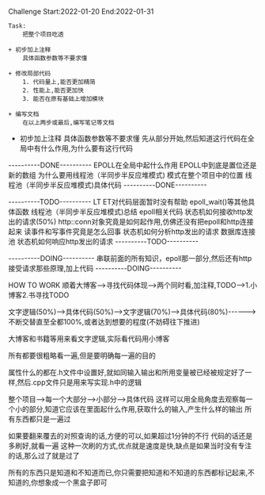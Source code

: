 Challenge
Start:2022-01-20
End:2022-01-31

    Task: 
        把整个项目吃透
     
    + 初步加上注释
        具体函数参数等不要求懂 

    + 修改局部代码
        1. 代码量上,能否更加精简
        2. 性能上,能否更加快
        3. 能否在原有基础上增加模块

    + 编写文档
        在以上两步或最后,编写笔记等文档


+ 初步加上注释
    具体函数参数等不要求懂 
    先从部分开始,然后知道这行代码在全局中有什么作用,为什么要有这行代码


----------DONE----------
EPOLL在全局中起什么作用 
EPOLL中到底是置位还是新的数组 
为什么要用线程池（半同步半反应堆模式)
模式在整个项目中的位置
线程池（半同步半反应堆模式)具体代码
----------DONE---------- 

----------TODO----------
LT ET对代码层面暂时没有帮助
epoll_wait()等其他具体函数 
线程池（半同步半反应堆模式)总结
epoll相关代码
状态机如何接收http发出的请求(50%)
http::conn对象究竟是如何起作用,仿佛还没有把epoll和http连接起来
读事件和写事件究竟是怎么回事
状态机如何分析http发出的请求
数据库连接池
状态机如何响应http发出的请求
----------TODO----------

----------DOING----------
串联前面的所有知识，epoll那一部分,然后还有http接受请求那些原理,加上代码 
----------DOING----------


HOW TO WORK 
顺着大博客-->寻找代码体现-->两个同时看,加注释,TODO-->1.小博客2.书寻找TODO

文字逻辑(50%)-->具体代码(50%)-->文字逻辑(70%)-->具体代码(80%)------>
不断交替直至全都100%,或者达到想要的程度(不妨碍往下推进)

大博客和书籍等用来看文字逻辑,实际看代码用小博客

所有都要很粗略看一遍,但是要明确每一遍的目的


属性什么的都在.h文件中设置好,就如同输入输出和所用变量被已经被规定好了一样,然后.cpp文件只是用来写实现.h中的逻辑

整个项目-->每一个大部分-->小部分-->具体代码
这样可以用全局角度去观察每一个小的部分,知道它应该在里面起什么作用,获取什么的输入,产生什么样的输出
所有东西都只是一遍过


如果要翻来覆去的对照查询的话,方便的可以,如果超过1分钟的不行
代码的话还是多刷好,就看一遍
这种一次刷的方式,优点就是速度是快,缺点是如果当时没有专注的话,那么过了就是过了

所有的东西只是知道和不知道而已,你只需要把知道和不知道的东西都标记起来,不知道的,你想象成一个黑盒子即可

